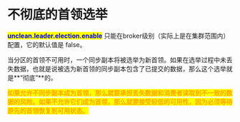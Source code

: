 # 不彻底的首领选举

<mark style="color:blue;">**unclean.leader.election.enable**</mark> 只能在broker级别（实际上是在集群范围内）配置，它的默认值是 false。

当分区的首领不可用时，一个同步副本将被选举为新首领。如果在选举过程中未丢失数据，也就是说被选为新首领的同步副本包含了已提交的数据，那么这个选举就是**“彻底”**的。

<mark style="color:orange;">**如果允许不同步副本成为首领，那么就要承担丢失数据和消费者读取到不一致的数据的风险。如果不允许它们成为首领，那么就要接受较低的可用性，因为必须等待原先的首领恢复到可用状态。**</mark>
